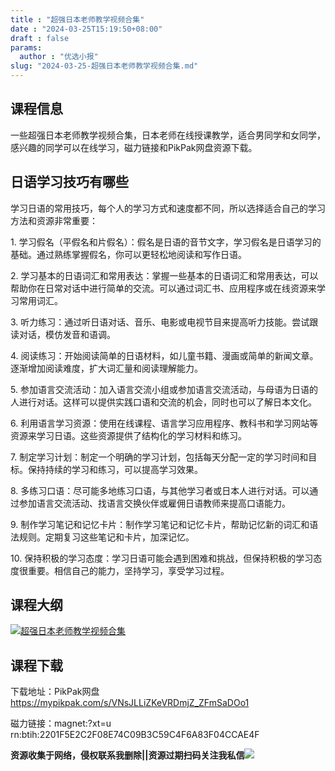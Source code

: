 ```yaml
---
title : "超强日本老师教学视频合集"
date : "2024-03-25T15:19:50+08:00"
draft : false
params:
  author : "优选小报"
slug: "2024-03-25-超强日本老师教学视频合集.md"
---
```


## 课程信息

一些超强日本老师教学视频合集，日本老师在线授课教学，适合男同学和女同学，感兴趣的同学可以在线学习，磁力链接和PikPak网盘资源下载。

## 日语学习技巧有哪些

学习日语的常用技巧，每个人的学习方式和速度都不同，所以选择适合自己的学习方法和资源非常重要：

1\. 学习假名（平假名和片假名）：假名是日语的音节文字，学习假名是日语学习的基础。通过熟练掌握假名，你可以更轻松地阅读和写作日语。

2\.
学习基本的日语词汇和常用表达：掌握一些基本的日语词汇和常用表达，可以帮助你在日常对话中进行简单的交流。可以通过词汇书、应用程序或在线资源来学习常用词汇。

3\. 听力练习：通过听日语对话、音乐、电影或电视节目来提高听力技能。尝试跟读对话，模仿发音和语调。

4\. 阅读练习：开始阅读简单的日语材料，如儿童书籍、漫画或简单的新闻文章。逐渐增加阅读难度，扩大词汇量和阅读理解能力。

5\. 参加语言交流活动：加入语言交流小组或参加语言交流活动，与母语为日语的人进行对话。这样可以提供实践口语和交流的机会，同时也可以了解日本文化。

6\. 利用语言学习资源：使用在线课程、语言学习应用程序、教科书和学习网站等资源来学习日语。这些资源提供了结构化的学习材料和练习。

7\. 制定学习计划：制定一个明确的学习计划，包括每天分配一定的学习时间和目标。保持持续的学习和练习，可以提高学习效果。

8\. 多练习口语：尽可能多地练习口语，与其他学习者或日本人进行对话。可以通过参加语言交流活动、找语言交换伙伴或雇佣日语教师来提高口语能力。

9\. 制作学习笔记和记忆卡片：制作学习笔记和记忆卡片，帮助记忆新的词汇和语法规则。定期复习这些笔记和卡片，加深记忆。

10\. 保持积极的学习态度：学习日语可能会遇到困难和挑战，但保持积极的学习态度很重要。相信自己的能力，坚持学习，享受学习过程。

## 课程大纲

[![超强日本老师教学视频合集](//img7-1.zhekoulieshou.com/mmbiz_jpg/iaHBVewvSIbAjcr9g6TlCXSfiaDqkbzuEzt570hHUBIEYNqCnY7yWXW1RtpwdNBCNNSPE6bBlZo9yXwFHTRJuzow/0)](//img7-1.zhekoulieshou.com/mmbiz_jpg/iaHBVewvSIbAjcr9g6TlCXSfiaDqkbzuEzt570hHUBIEYNqCnY7yWXW1RtpwdNBCNNSPE6bBlZo9yXwFHTRJuzow/0)

## 课程下载

下载地址：PikPak网盘 https://mypikpak.com/s/VNsJLLiZKeVRDmjZ_ZFmSaDOo1

磁力链接：magnet:?xt=u rn:btih:2201F5E2C2F08E74C09B3C59C4F6A83F04CCAE4F

**资源收集于网络，侵权联系我删除||资源过期扫码关注我私信**![](//img7-1.zhekoulieshou.com/mmbiz_jpg/iaHBVewvSIbAjcr9g6TlCXSfiaDqkbzuEzp207hVzPqT4YGQOAazQ1KNHCeACbia5Lzq4Ckwibe48iar1q7lgVP1o3w/640?wx_fmt=jpeg&from=appmsg)


